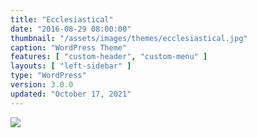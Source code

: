 ```yaml
---
title: "Ecclesiastical"
date: "2016-08-29 08:00:00"
thumbnail: "/assets/images/themes/ecclesiastical.jpg"
caption: "WordPress Theme"
features: [ "custom-header", "custom-menu" ]
layouts: [ "left-sidebar" ]
type: "WordPress"
version: 3.0.0
updated: "October 17, 2021"
---
```

<img src="{{ $page->thumbnail }}" />